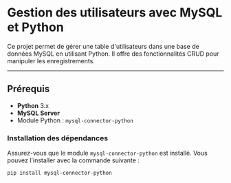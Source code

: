 # Gestion des utilisateurs avec MySQL et Python

Ce projet permet de gérer une table d'utilisateurs dans une base de données MySQL en utilisant Python. Il offre des fonctionnalités CRUD pour manipuler les enregistrements.

---

## Prérequis

- **Python** 3.x
- **MySQL Server**
- Module Python : `mysql-connector-python`

### Installation des dépendances

Assurez-vous que le module `mysql-connector-python` est installé. Vous pouvez l'installer avec la commande suivante :

```bash
pip install mysql-connector-python
```